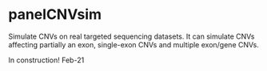 # panelCNVsim
  Simulate CNVs on real targeted sequencing datasets. It can simulate CNVs affecting partially an exon, single-exon CNVs and multiple exon/gene CNVs.

  In construction! Feb-21
  
 
